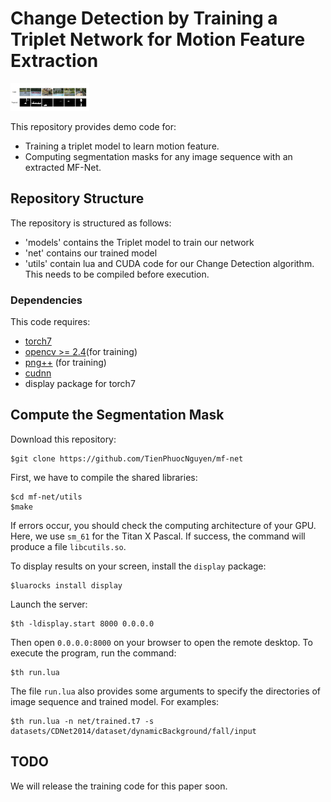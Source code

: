 # Change Detection by Training a Triplet Network for Motion Feature Extraction

<img src="sample.png" style="width: 25%;"/>

This repository provides demo code for:
- Training a triplet model to learn motion feature.
- Computing segmentation masks for any image sequence with an extracted MF-Net.

## Repository Structure

The repository is structured as follows:
- 'models' contains the Triplet model to train our network
- 'net' contains our trained model
- 'utils' contain lua and CUDA code for our Change Detection algorithm. This needs to be compiled before execution.

### Dependencies

This code requires:
- [torch7](https://github.com/torch/torch7)
- [opencv >= 2.4](http://opencv.org/)(for training)
- [png++](http://www.nongnu.org/pngpp/)  (for training)
- [cudnn](https://developer.nvidia.com/cudnn)
- display package for torch7

## Compute the Segmentation Mask
Download this repository:
 ~~~
$git clone https://github.com/TienPhuocNguyen/mf-net
 ~~~
First, we have to compile the shared libraries:
 ~~~
 $cd mf-net/utils
 $make
 ~~~
If errors occur, you should check the computing architecture of your GPU. Here, we use `sm_61` for the Titan X Pascal.
If success, the command will produce a file `libcutils.so`.

To display results on your screen, install the `display` package:
 ~~~
 $luarocks install display
 ~~~
Launch the server:
 ~~~
 $th -ldisplay.start 8000 0.0.0.0
 ~~~
Then open `0.0.0.0:8000` on your browser to open the remote desktop.
To execute the program, run the command:
 ~~~
 $th run.lua
 ~~~
The file `run.lua` also provides some arguments to specify the directories of image sequence and trained model. For examples:
 ~~~
 $th run.lua -n net/trained.t7 -s datasets/CDNet2014/dataset/dynamicBackground/fall/input
 ~~~

## TODO
We will release the training code for this paper soon.





